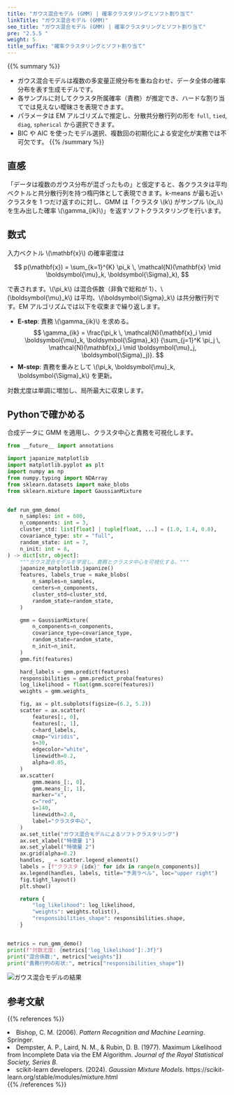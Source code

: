 ```yaml
---
title: "ガウス混合モデル (GMM) | 確率クラスタリングとソフト割り当て"
linkTitle: "ガウス混合モデル (GMM)"
seo_title: "ガウス混合モデル (GMM) | 確率クラスタリングとソフト割り当て"
pre: "2.5.5 "
weight: 5
title_suffix: "確率クラスタリングとソフト割り当て"
---
```


{{% summary %}}
- ガウス混合モデルは複数の多変量正規分布を重ね合わせ、データ全体の確率分布を表す生成モデルです。
- 各サンプルに対してクラスタ所属確率（責務）が推定でき、ハードな割り当てでは見えない曖昧さを表現できます。
- パラメータは EM アルゴリズムで推定し、分散共分散行列の形を `full`, `tied`, `diag`, `spherical` から選択できます。
- BIC や AIC を使ったモデル選択、複数回の初期化による安定化が実務では不可欠です。
{{% /summary %}}

## 直感
「データは複数のガウス分布が混ざったもの」と仮定すると、各クラスタは平均ベクトルと共分散行列を持つ楕円体として表現できます。k-means が最も近いクラスタを 1 つだけ返すのに対し、GMM は「クラスタ \\(k\\) がサンプル \\(x_i\\) を生み出した確率 \\(\gamma_{ik}\\)」を返すソフトクラスタリングを行います。

## 数式
入力ベクトル \\(\mathbf{x}\\) の確率密度は

$$
p(\mathbf{x}) = \sum_{k=1}^{K} \pi_k \, \mathcal{N}(\mathbf{x} \mid \boldsymbol{\mu}_k, \boldsymbol{\Sigma}_k),
$$

で表されます。\\(\pi_k\\) は混合係数（非負で総和が 1）、\\(\boldsymbol{\mu}_k\\) は平均、\\(\boldsymbol{\Sigma}_k\\) は共分散行列です。EM アルゴリズムでは以下を収束まで繰り返します。

- **E-step**: 責務 \\(\gamma_{ik}\\) を求める。
  $$
  \gamma_{ik} = \frac{\pi_k \, \mathcal{N}(\mathbf{x}_i \mid \boldsymbol{\mu}_k, \boldsymbol{\Sigma}_k)}
  {\sum_{j=1}^K \pi_j \, \mathcal{N}(\mathbf{x}_i \mid \boldsymbol{\mu}_j, \boldsymbol{\Sigma}_j)}.
  $$
- **M-step**: 責務を重みとして \\(\pi_k, \boldsymbol{\mu}_k, \boldsymbol{\Sigma}_k\\) を更新。

対数尤度は単調に増加し、局所最大に収束します。

## Pythonで確かめる
合成データに GMM を適用し、クラスタ中心と責務を可視化します。

```python
from __future__ import annotations

import japanize_matplotlib
import matplotlib.pyplot as plt
import numpy as np
from numpy.typing import NDArray
from sklearn.datasets import make_blobs
from sklearn.mixture import GaussianMixture


def run_gmm_demo(
    n_samples: int = 600,
    n_components: int = 3,
    cluster_std: list[float] | tuple[float, ...] = (1.0, 1.4, 0.8),
    covariance_type: str = "full",
    random_state: int = 7,
    n_init: int = 8,
) -> dict[str, object]:
    """ガウス混合モデルを学習し、責務とクラスタ中心を可視化する。"""
    japanize_matplotlib.japanize()
    features, labels_true = make_blobs(
        n_samples=n_samples,
        centers=n_components,
        cluster_std=cluster_std,
        random_state=random_state,
    )

    gmm = GaussianMixture(
        n_components=n_components,
        covariance_type=covariance_type,
        random_state=random_state,
        n_init=n_init,
    )
    gmm.fit(features)

    hard_labels = gmm.predict(features)
    responsibilities = gmm.predict_proba(features)
    log_likelihood = float(gmm.score(features))
    weights = gmm.weights_

    fig, ax = plt.subplots(figsize=(6.2, 5.2))
    scatter = ax.scatter(
        features[:, 0],
        features[:, 1],
        c=hard_labels,
        cmap="viridis",
        s=30,
        edgecolor="white",
        linewidth=0.2,
        alpha=0.85,
    )
    ax.scatter(
        gmm.means_[:, 0],
        gmm.means_[:, 1],
        marker="x",
        c="red",
        s=140,
        linewidth=2.0,
        label="クラスタ中心",
    )
    ax.set_title("ガウス混合モデルによるソフトクラスタリング")
    ax.set_xlabel("特徴量 1")
    ax.set_ylabel("特徴量 2")
    ax.grid(alpha=0.2)
    handles, _ = scatter.legend_elements()
    labels = [f"クラスタ {idx}" for idx in range(n_components)]
    ax.legend(handles, labels, title="予測ラベル", loc="upper right")
    fig.tight_layout()
    plt.show()

    return {
        "log_likelihood": log_likelihood,
        "weights": weights.tolist(),
        "responsibilities_shape": responsibilities.shape,
    }


metrics = run_gmm_demo()
print(f"対数尤度: {metrics['log_likelihood']:.3f}")
print("混合係数:", metrics["weights"])
print("責務行列の形状:", metrics["responsibilities_shape"])
```


![ガウス混合モデルの結果](/images/basic/clustering/gaussian-mixture_block01_ja.png)

## 参考文献
{{% references %}}
<li>Bishop, C. M. (2006). <i>Pattern Recognition and Machine Learning</i>. Springer.</li>
<li>Dempster, A. P., Laird, N. M., &amp; Rubin, D. B. (1977). Maximum Likelihood from Incomplete Data via the EM Algorithm. <i>Journal of the Royal Statistical Society, Series B</i>.</li>
<li>scikit-learn developers. (2024). <i>Gaussian Mixture Models</i>. https://scikit-learn.org/stable/modules/mixture.html</li>
{{% /references %}}
